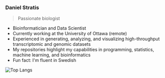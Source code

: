 ### Daniel Stratis

> Passionate biologist

- Bioinformatician and Data Scientist
- Currently working at the University of Ottawa (remote)
- Experienced in generating, analyzing, and visualizing high-throughput transcriptomic and genomic datasets
- My repositories highlight my capabilities in programming, statistics, machine learning, and bioinformatics
- Fun fact: I'm fluent in Swedish

<!--
**dswede43/dswede43** is a ✨ _special_ ✨ repository because its `README.md` (this file) appears on your GitHub profile.

Here are some ideas to get you started:

- 🔭 I’m currently working on ...
- 🌱 I’m currently learning ...
- 👯 I’m looking to collaborate on ...
- 🤔 I’m looking for help with ...
- 💬 Ask me about ...
- 📫 How to reach me: ...
- 😄 Pronouns: ...
- ⚡ Fun fact: ...
-->

![Top Langs](https://github-readme-stats.vercel.app/api/top-langs/?username=dswede43&hide=TeX&layout=compact)
